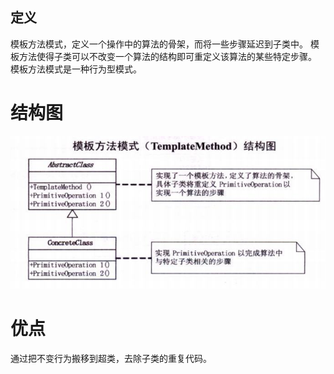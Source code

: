 ## 定义

模板方法模式，定义一个操作中的算法的骨架，而将一些步骤延迟到子类中。
模板方法使得子类可以不改变一个算法的结构即可重定义该算法的某些特定步骤。
模板方法模式是一种行为型模式。
# 结构图
![](TemplateMethod.png)

# 优点
通过把不变行为搬移到超类，去除子类的重复代码。

